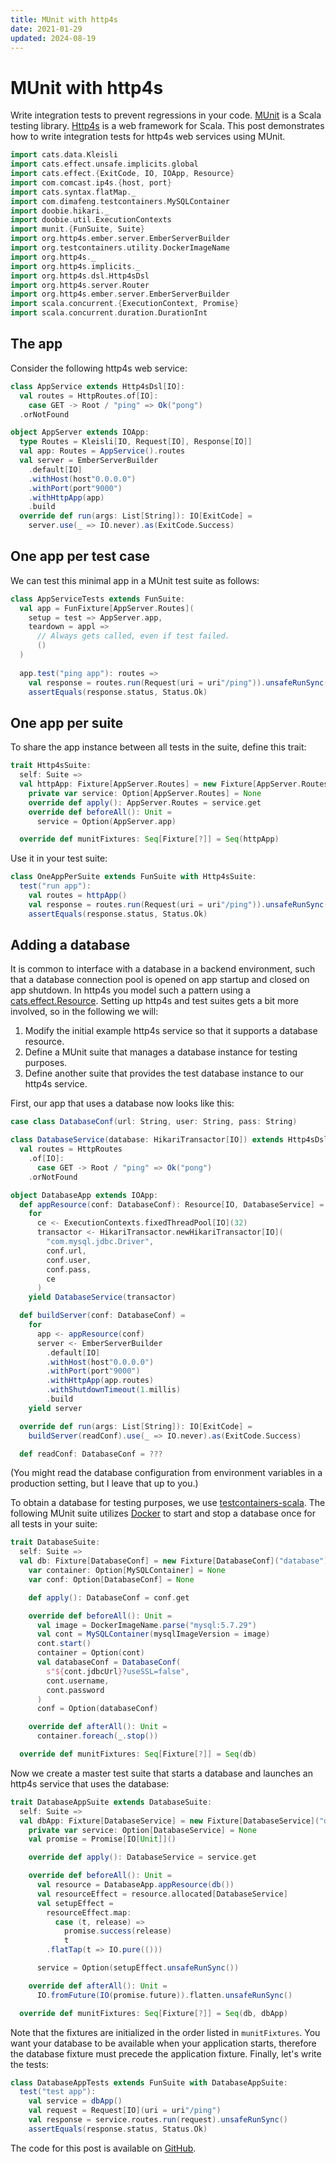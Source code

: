 ```yaml
---
title: MUnit with http4s
date: 2021-01-29
updated: 2024-08-19
---
```

# MUnit with http4s

Write integration tests to prevent regressions in your code. [MUnit](https://scalameta.org/munit/ "MUnit website") is a 
Scala testing library. [Http4s](https://http4s.org/ "http4s website") is a web framework for Scala.  This post demonstrates how 
to write integration tests for http4s web services using MUnit.

```scala mdoc:invisible
import cats.data.Kleisli
import cats.effect.unsafe.implicits.global
import cats.effect.{ExitCode, IO, IOApp, Resource}
import com.comcast.ip4s.{host, port}
import cats.syntax.flatMap._
import com.dimafeng.testcontainers.MySQLContainer
import doobie.hikari._
import doobie.util.ExecutionContexts
import munit.{FunSuite, Suite}
import org.http4s.ember.server.EmberServerBuilder
import org.testcontainers.utility.DockerImageName
import org.http4s._
import org.http4s.implicits._
import org.http4s.dsl.Http4sDsl
import org.http4s.server.Router
import org.http4s.ember.server.EmberServerBuilder
import scala.concurrent.{ExecutionContext, Promise}
import scala.concurrent.duration.DurationInt
```

## The app

Consider the following http4s web service:

```scala mdoc:silent
class AppService extends Http4sDsl[IO]:
  val routes = HttpRoutes.of[IO]:
    case GET -> Root / "ping" => Ok("pong")
  .orNotFound

object AppServer extends IOApp:
  type Routes = Kleisli[IO, Request[IO], Response[IO]]
  val app: Routes = AppService().routes
  val server = EmberServerBuilder
    .default[IO]
    .withHost(host"0.0.0.0")
    .withPort(port"9000")
    .withHttpApp(app)
    .build
  override def run(args: List[String]): IO[ExitCode] = 
    server.use(_ => IO.never).as(ExitCode.Success)
```

## One app per test case

We can test this minimal app in a MUnit test suite as follows:

```scala mdoc:silent
class AppServiceTests extends FunSuite:
  val app = FunFixture[AppServer.Routes](
    setup = test => AppServer.app,
    teardown = appl =>
      // Always gets called, even if test failed.
      ()
  )
  
  app.test("ping app"): routes =>
    val response = routes.run(Request(uri = uri"/ping")).unsafeRunSync()
    assertEquals(response.status, Status.Ok)
```

## One app per suite

To share the app instance between all tests in the suite, define this trait:

```scala mdoc:silent
trait Http4sSuite:
  self: Suite =>
  val httpApp: Fixture[AppServer.Routes] = new Fixture[AppServer.Routes]("app"):
    private var service: Option[AppServer.Routes] = None
    override def apply(): AppServer.Routes = service.get
    override def beforeAll(): Unit =
      service = Option(AppServer.app)

  override def munitFixtures: Seq[Fixture[?]] = Seq(httpApp)
```

Use it in your test suite:

```scala mdoc:silent
class OneAppPerSuite extends FunSuite with Http4sSuite:
  test("run app"):
    val routes = httpApp()
    val response = routes.run(Request(uri = uri"/ping")).unsafeRunSync()
    assertEquals(response.status, Status.Ok)
```

## Adding a database

It is common to interface with a database in a backend environment, such that a database connection pool is opened on app 
startup and closed on app shutdown. In http4s you model such a pattern using a 
[cats.effect.Resource](https://typelevel.org/cats-effect/datatypes/resource.html). Setting up http4s 
and test suites gets a bit more involved, so in the following we will:

1. Modify the initial example http4s service so that it supports a database resource.
1. Define a MUnit suite that manages a database instance for testing purposes.
1. Define another suite that provides the test database instance to our http4s service.

First, our app that uses a database now looks like this:

```scala mdoc:silent
case class DatabaseConf(url: String, user: String, pass: String)

class DatabaseService(database: HikariTransactor[IO]) extends Http4sDsl[IO]:
  val routes = HttpRoutes
    .of[IO]:
      case GET -> Root / "ping" => Ok("pong")
    .orNotFound

object DatabaseApp extends IOApp:
  def appResource(conf: DatabaseConf): Resource[IO, DatabaseService] =
    for
      ce <- ExecutionContexts.fixedThreadPool[IO](32)
      transactor <- HikariTransactor.newHikariTransactor[IO](
        "com.mysql.jdbc.Driver",
        conf.url,
        conf.user,
        conf.pass,
        ce
      )
    yield DatabaseService(transactor)

  def buildServer(conf: DatabaseConf) = 
    for
      app <- appResource(conf)
      server <- EmberServerBuilder
        .default[IO]
        .withHost(host"0.0.0.0")
        .withPort(port"9000")
        .withHttpApp(app.routes)
        .withShutdownTimeout(1.millis)
        .build
    yield server

  override def run(args: List[String]): IO[ExitCode] =
    buildServer(readConf).use(_ => IO.never).as(ExitCode.Success)

  def readConf: DatabaseConf = ???
```

(You might read the database configuration from environment variables in a production setting, but I leave that up to you.)

To obtain a database for testing purposes, we use 
[testcontainers-scala](https://github.com/testcontainers/testcontainers-scala "testcontainers-scala GitHub"). The 
following MUnit suite utilizes [Docker](https://www.docker.com/ "Docker website") to start and stop a database once 
for all tests in your suite:

```scala mdoc:silent
trait DatabaseSuite:
  self: Suite =>
  val db: Fixture[DatabaseConf] = new Fixture[DatabaseConf]("database"):
    var container: Option[MySQLContainer] = None
    var conf: Option[DatabaseConf] = None

    def apply(): DatabaseConf = conf.get

    override def beforeAll(): Unit =
      val image = DockerImageName.parse("mysql:5.7.29")
      val cont = MySQLContainer(mysqlImageVersion = image)
      cont.start()
      container = Option(cont)
      val databaseConf = DatabaseConf(
        s"${cont.jdbcUrl}?useSSL=false",
        cont.username,
        cont.password
      )
      conf = Option(databaseConf)

    override def afterAll(): Unit =
      container.foreach(_.stop())

  override def munitFixtures: Seq[Fixture[?]] = Seq(db)
```

Now we create a master test suite that starts a database and launches an http4s service that uses the database:

```scala mdoc:silent
trait DatabaseAppSuite extends DatabaseSuite: 
  self: Suite =>
  val dbApp: Fixture[DatabaseService] = new Fixture[DatabaseService]("db-app"):
    private var service: Option[DatabaseService] = None
    val promise = Promise[IO[Unit]]()

    override def apply(): DatabaseService = service.get

    override def beforeAll(): Unit =
      val resource = DatabaseApp.appResource(db())
      val resourceEffect = resource.allocated[DatabaseService]
      val setupEffect =
        resourceEffect.map:
          case (t, release) =>
            promise.success(release)
            t
        .flatTap(t => IO.pure(()))

      service = Option(setupEffect.unsafeRunSync())

    override def afterAll(): Unit =
      IO.fromFuture(IO(promise.future)).flatten.unsafeRunSync()

  override def munitFixtures: Seq[Fixture[?]] = Seq(db, dbApp)
```

Note that the fixtures are initialized in the order listed in `munitFixtures`. You want your database to be available 
when your application starts, therefore the database fixture must precede the application fixture. Finally, let's write 
the tests:

```scala mdoc:silent
class DatabaseAppTests extends FunSuite with DatabaseAppSuite:
  test("test app"):
    val service = dbApp()
    val request = Request[IO](uri = uri"/ping")
    val response = service.routes.run(request).unsafeRunSync()
    assertEquals(response.status, Status.Ok)
```

The code for this post is available on [GitHub](https://github.com/malliina/tech.malliina.com).
